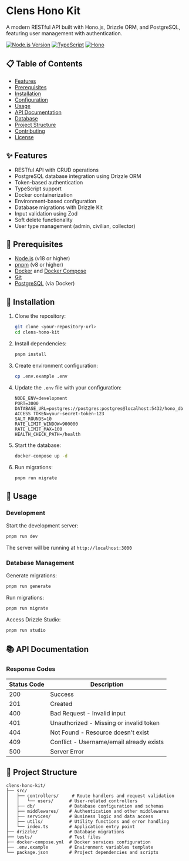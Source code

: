 # Clens Hono Kit

A modern RESTful API built with Hono.js, Drizzle ORM, and PostgreSQL, featuring user management with authentication.

[![Node.js Version](https://img.shields.io/badge/node-%3E%3D%2018.0.0-brightgreen.svg)](https://nodejs.org/)
[![TypeScript](https://img.shields.io/badge/TypeScript-5.x-blue.svg)](https://www.typescriptlang.org/)
[![Hono](https://img.shields.io/badge/Hono-4.x-orange.svg)](https://hono.dev/)

## 📋 Table of Contents

- [Features](#features)
- [Prerequisites](#prerequisites)
- [Installation](#installation)
- [Configuration](#configuration)
- [Usage](#usage)
- [API Documentation](#api-documentation)
- [Database](#database)
- [Project Structure](#project-structure)
- [Contributing](#contributing)
- [License](#license)

## ✨ Features

- RESTful API with CRUD operations
- PostgreSQL database integration using Drizzle ORM
- Token-based authentication
- TypeScript support
- Docker containerization
- Environment-based configuration
- Database migrations with Drizzle Kit
- Input validation using Zod
- Soft delete functionality
- User type management (admin, civilian, collector)

## 🔧 Prerequisites

- [Node.js](https://nodejs.org/) (v18 or higher)
- [pnpm](https://pnpm.io/) (v8 or higher)
- [Docker](https://www.docker.com/) and [Docker Compose](https://docs.docker.com/compose/)
- [Git](https://git-scm.com/)
- [PostgreSQL](https://www.postgresql.org/) (via Docker)

## 🚀 Installation

1. Clone the repository:
   ```bash
   git clone <your-repository-url>
   cd clens-hono-kit
   ```

2. Install dependencies:
   ```bash
   pnpm install
   ```

3. Create environment configuration:
   ```bash
   cp .env.example .env
   ```

4. Update the `.env` file with your configuration:
   ```env
   NODE_ENV=development
   PORT=3000
   DATABASE_URL=postgres://postgres:postgres@localhost:5432/hono_db
   ACCESS_TOKEN=your-secret-token-123
   SALT_ROUNDS=10
   RATE_LIMIT_WINDOW=900000
   RATE_LIMIT_MAX=100
   HEALTH_CHECK_PATH=/health
   ```

5. Start the database:
   ```bash
   docker-compose up -d
   ```

6. Run migrations:
   ```bash
   pnpm run migrate
   ```


## 📝 Usage

### Development

Start the development server:
```bash
pnpm run dev
```
The server will be running at `http://localhost:3000`

### Database Management

Generate migrations:
```bash
pnpm run generate
```

Run migrations:
```bash
pnpm run migrate
```

Access Drizzle Studio:
```bash
pnpm run studio
```

## 📚 API Documentation

### Response Codes

| Status Code | Description |
|-------------|-------------|
| 200 | Success |
| 201 | Created |
| 400 | Bad Request - Invalid input |
| 401 | Unauthorized - Missing or invalid token |
| 404 | Not Found - Resource doesn't exist |
| 409 | Conflict - Username/email already exists |
| 500 | Server Error |

## 📁 Project Structure

```
clens-hono-kit/
├── src/
│   ├── controllers/     # Route handlers and request validation
│   │   └── users/      # User-related controllers
│   ├── db/             # Database configuration and schemas
│   ├── middlewares/    # Authentication and other middlewares
│   ├── services/       # Business logic and data access
│   ├── utils/          # Utility functions and error handling
│   └── index.ts        # Application entry point
├── drizzle/            # Database migrations
├── tests/              # Test files
├── docker-compose.yml  # Docker services configuration
├── .env.example        # Environment variables template
└── package.json        # Project dependencies and scripts
```